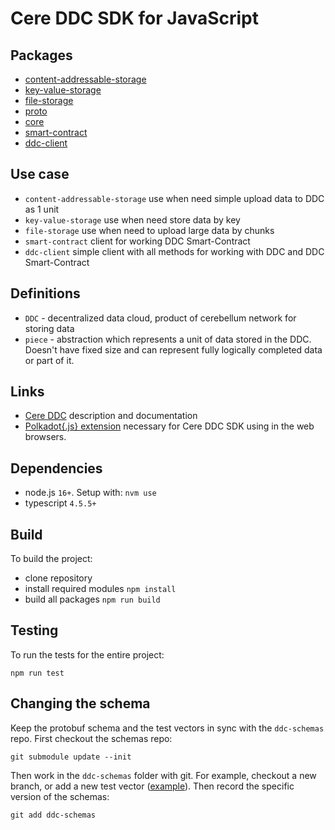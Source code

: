 # Cere DDC SDK for JavaScript

## Packages

-   [content-addressable-storage](packages/content-addressable-storage/README.md)
-   [key-value-storage](packages/key-value-storage/README.md)
-   [file-storage](packages/file-storage/README.md)
-   [proto](packages/proto/README.md)
-   [core](packages/core/README.md)
-   [smart-contract](packages/smart-contract/README.md)
-   [ddc-client](packages/ddc-client/README.md)

## Use case

-   `content-addressable-storage` use when need simple upload data to DDC as 1 unit
-   `key-value-storage` use when need store data by key
-   `file-storage` use when need to upload large data by chunks
-   `smart-contract` client for working DDC Smart-Contract
-   `ddc-client` simple client with all methods for working with DDC and DDC Smart-Contract

## Definitions

-   `DDC` - decentralized data cloud, product of cerebellum network for storing data
-   `piece` - abstraction which represents a unit of data stored in the DDC.
    Doesn't have fixed size and can represent fully logically completed data or part of it.

## Links

-   [Cere DDC](https://docs.cere.network/) description and documentation
-   [Polkadot{.js} extension](https://polkadot.js.org/extension/) necessary for Cere DDC SDK using in the web browsers.

## Dependencies

-   node.js `16+`. Setup with: `nvm use`
-   typescript `4.5.5+`

## Build

To build the project:

-   clone repository
-   install required modules `npm install`
-   build all packages `npm run build`

## Testing

To run the tests for the entire project:

```shell
npm run test
```

## Changing the schema

Keep the protobuf schema and the test vectors in sync with the `ddc-schemas` repo.
First checkout the schemas repo:

    git submodule update --init

Then work in the `ddc-schemas` folder with git. For example, checkout a new branch, or add a new test vector ([example](packages/content-addressable-storage/src/__tests__/ContentAddressableStorage.spec.ts)). Then record the specific version of the schemas:

    git add ddc-schemas
